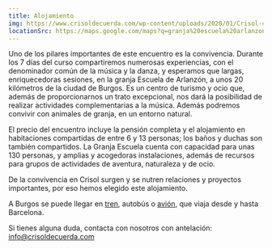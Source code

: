 ```yaml
---
title: Alojamiento
img: https://www.crisoldecuerda.com/wp-content/uploads/2020/01/Crisol-404.jpg
locationSrc: https://maps.google.com/maps?q=granja%20escuela%20arlanzon&t=&z=13&ie=UTF8&iwloc=&output=embed
---
```


Uno de los pilares importantes de este encuentro es la convivencia. Durante los 7 días del curso compartiremos numerosas experiencias, con el denominador común de la música y la danza, y esperamos que largas, enriquecedoras sesiones, en la granja Escuela de Arlanzón, a unos 20 kilómetros de la ciudad de Burgos. Es un centro de turismo y ocio que, además de proporcionarnos un trato excepcional, nos dará la posibilidad de realizar actividades complementarias a la música. Además podremos convivir con animales de granja, en un entorno natural.

El precio del encuentro incluye la pensión completa y el alojamiento en habitaciones compartidas de entre 6 y 13 personas; los baños y duchas son también compartidos. La Granja Escuela cuenta con capacidad para unas 130 personas, y amplias y acogedoras instalaciones, además de recursos para grupos de actividades de aventura, naturaleza y de ocio.

De la convivencia en Crisol surgen y se nutren relaciones y proyectos importantes, por eso hemos elegido este alojamiento.

A Burgos se puede llegar en [tren](https://www.renfe.com/es/es), autobús o [avión](https://www.aena.es/es/burgos.html), que viaja desde y hasta Barcelona.

Si tienes alguna duda, contacta con nosotros con antelación: [info@crisoldecuerda.com](mailto:info@crisoldecuerda.com?subject=Como%20llegar%20a%20Arlanzon)
